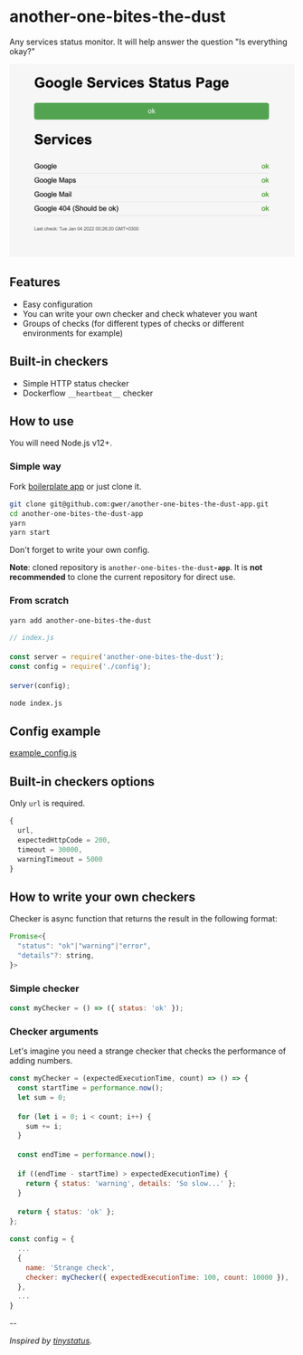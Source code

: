 # another-one-bites-the-dust

Any services status monitor. It will help answer the question "Is everything okay?"

![image](./example.png)

## Features
- Easy configuration
- You can write your own checker and check whatever you want
- Groups of checks (for different types of checks or different environments for example)

## Built-in checkers
- Simple HTTP status checker
- Dockerflow `__heartbeat__` checker

## How to use
You will need Node.js v12+.

### Simple way
Fork [boilerplate app](https://github.com/gwer/another-one-bites-the-dust-app) or just clone it.

```sh
git clone git@github.com:gwer/another-one-bites-the-dust-app.git
cd another-one-bites-the-dust-app
yarn
yarn start
```

Don't forget to write your own config.

**Note**: cloned repository is `another-one-bites-the-dust`**`-app`**. It is **not recommended** to clone the current repository for direct use.


### From scratch
```sh
yarn add another-one-bites-the-dust
```

```js
// index.js

const server = require('another-one-bites-the-dust');
const config = require('./config');

server(config);
```

```sh
node index.js
```

## Config example
[example_config.js](./example_config.js)

## Built-in checkers options
Only `url` is required.

```js
{
  url,
  expectedHttpCode = 200,
  timeout = 30000,
  warningTimeout = 5000
}
```

## How to write your own checkers
Checker is async function that returns the result in the following format:
```js
Promise<{
  "status": "ok"|"warning"|"error",
  "details"?: string,
}>
```

### Simple checker
```js
const myChecker = () => ({ status: 'ok' });
```

### Checker arguments
Let's imagine you need a strange checker that checks the performance of adding numbers.

```js
const myChecker = (expectedExecutionTime, count) => () => {
  const startTime = performance.now();
  let sum = 0;

  for (let i = 0; i < count; i++) {
    sum += i;
  }

  const endTime = performance.now();

  if ((endTime - startTime) > expectedExecutionTime) {
    return { status: 'warning', details: 'So slow...' };
  }

  return { status: 'ok' };
};
```

```js
const config = {
  ...
  {
    name: 'Strange check',
    checker: myChecker({ expectedExecutionTime: 100, count: 10000 }),
  },
  ...
}
```

--

*Inspired by [tinystatus](https://github.com/bderenzo/tinystatus).*